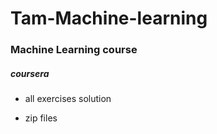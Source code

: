 # Tam-Machine-learning
### Machine Learning course
#####  coursera
* all exercises solution


* zip files







